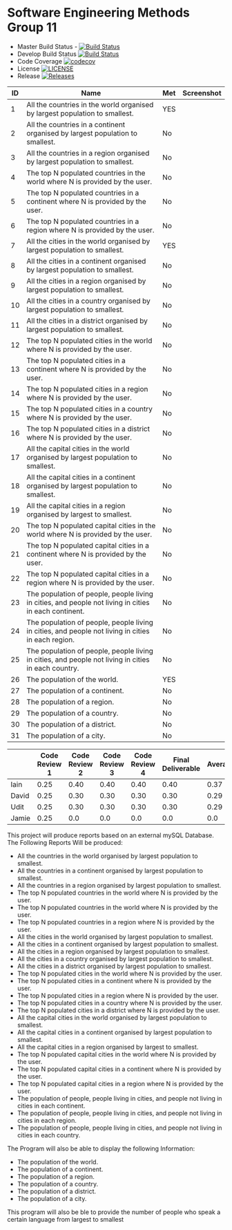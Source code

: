 # Software Engineering Methods Group 11
- Master Build Status - [![Build Status](https://travis-ci.org/iainmclachlan/seMethodsGroup11.svg?branch=master)](https://travis-ci.org/iainmclachlan/seMethodsGroup11)
- Develop Build Status [![Build Status](https://travis-ci.org/iainmclachlan/seMethodsGroup11.svg?branch=develop)](https://travis-ci.org/iainmclachlan/seMethodsGroup11)
- Code Coverage [![codecov](https://codecov.io/gh/iainmclachlan/seMethodsGroup11/branch/master/graph/badge.svg)](https://codecov.io/gh/iainmclachlan/seMethodsGroup11)
- License [![LICENSE](https://img.shields.io/github/license/iainmclachlan/seMethodsGroup11.svg?style=flat-square)](https://github.com/iainmclachlan/seMethodsGroup11/blob/master/LICENSE)
- Release [![Releases](https://img.shields.io/github/release/iainmclachlan/seMethodsGroup11.svg?style=flat-square)](https://github.com/iainmclachlan/seMethodsGroup11/releases)



| ID | Name | Met | Screenshot |
| --- | --- | --- | --- |
| 1 | All the countries in the world organised by largest population to smallest. | YES |  |
| 2 | All the countries in a continent organised by largest population to smallest. | No |  |
| 3 | All the countries in a region organised by largest population to smallest. | No |  |
| 4 | The top N populated countries in the world where N is provided by the user. | No |  |
| 5 | The top N populated countries in a continent where N is provided by the user. | No |  |
| 6 | The top N populated countries in a region where N is provided by the user. | No |  |
| 7 | All the cities in the world organised by largest population to smallest. | YES |  |
| 8 | All the cities in a continent organised by largest population to smallest. | No |  |
| 9 | All the cities in a region organised by largest population to smallest. | No |  |
| 10 | All the cities in a country organised by largest population to smallest. | No |  |
| 11 | All the cities in a district organised by largest population to smallest. | No |  |
| 12 | The top N populated cities in the world where N is provided by the user. | No |  |
| 13 | The top N populated cities in a continent where N is provided by the user. | No |  |
| 14 | The top N populated cities in a region where N is provided by the user. | No |  |
| 15 | The top N populated cities in a country where N is provided by the user. | No |  |
| 16 | The top N populated cities in a district where N is provided by the user. | No |  |
| 17 | All the capital cities in the world organised by largest population to smallest. | No |  |
| 18 | All the capital cities in a continent organised by largest population to smallest. | No |  |
| 19 | All the capital cities in a region organised by largest to smallest. | No |  |
| 20 | The top N populated capital cities in the world where N is provided by the user. | No |  |
| 21 | The top N populated capital cities in a continent where N is provided by the user. | No |  |
| 22 | The top N populated capital cities in a region where N is provided by the user. | No |  |
| 23 | The population of people, people living in cities, and people not living in cities in each continent. | No |  |
| 24 | The population of people, people living in cities, and people not living in cities in each region. | No  |  |
| 25 | The population of people, people living in cities, and people not living in cities in each country. | No |  |
| 26 | The population of the world. | YES  |  |
| 27 | The population of a continent. | No |  |
| 28 | The population of a region. | No |  |
| 29 | The population of a country. | No |  |
| 30 | The population of a district. | No |  |
| 31 | The population of a city. | No | |


|      | Code Review 1 | Code Review 2 | Code Review 3 | Code Review 4 | Final Deliverable | Average |
|------|---------------|---------------|---------------|---------------|-------------------|-------|
| Iain | 0.25 | 0.40 | 0.40 | 0.40 | 0.40 | 0.37 |
| David | 0.25 | 0.30 | 0.30 | 0.30 | 0.30 | 0.29 |
| Udit | 0.25 | 0.30 | 0.30 | 0.30 | 0.30 | 0.29 |
| Jamie | 0.25 | 0.0 | 0.0 | 0.0 | 0.0 | 0.0 |




This project will produce reports based on an external mySQL Database.
The Following Reports Will be produced:

- All the countries in the world organised by largest population to smallest.
- All the countries in a continent organised by largest population to smallest.
- All the countries in a region organised by largest population to smallest.
- The top N populated countries in the world where N is provided by the user.
- The top N populated countries in the world where N is provided by the user.
- The top N populated countries in a region where N is provided by the user.
- All the cities in the world organised by largest population to smallest.
- All the cities in a continent organised by largest population to smallest.
- All the cities in a region organised by largest population to smallest.
- All the cities in a country organised by largest population to smallest.
- All the cities in a district organised by largest population to smallest.
- The top N populated cities in the world where N is provided by the user.
- The top N populated cities in a continent where N is provided by the user.
- The top N populated cities in a region where N is provided by the user.
- The top N populated cities in a country where N is provided by the user.
- The top N populated cities in a district where N is provided by the user.
- All the capital cities in the world organised by largest population to smallest.
- All the capital cities in a continent organised by largest population to smallest.
- All the capital cities in a region organised by largest to smallest.
- The top N populated capital cities in the world where N is provided by the user.
- The top N populated capital cities in a continent where N is provided by the user.
- The top N populated capital cities in a region where N is provided by the user.
- The population of people, people living in cities, and people not living in cities in each continent.
- The population of people, people living in cities, and people not living in cities in each region.
- The population of people, people living in cities, and people not living in cities in each country.

The Program will also be able to display the following Information:
- The population of the world.
- The population of a continent.
- The population of a region.
- The population of a country.
- The population of a district.
- The population of a city.

This program will also be ble to provide the number of people who speak a certain language from largest to smallest
